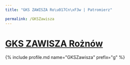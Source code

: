 ```yaml
---
title: "GKS ZAWISZA Ro\u017Cn\xF3w | Patromierz"

permalink: /GKSZawisza
---
```


# [GKS ZAWISZA Rożnów](https://patronite.pl/GKSZawisza)

{% include profile.md name="GKSZawisza" prefix="g" %}
